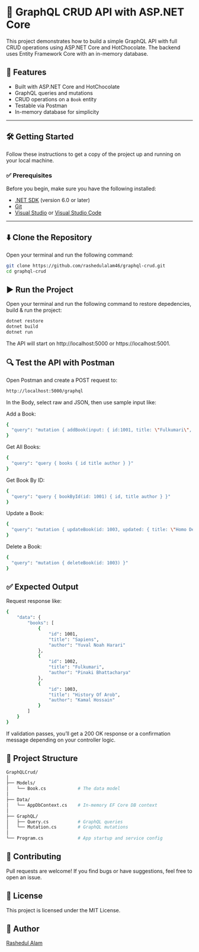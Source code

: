# 📘 GraphQL CRUD API with ASP.NET Core

This project demonstrates how to build a simple GraphQL API with full CRUD operations using ASP.NET Core and HotChocolate. The backend uses Entity Framework Core with an in-memory database.

## 🚀 Features

- Built with ASP.NET Core and HotChocolate
- GraphQL queries and mutations
- CRUD operations on a `Book` entity
- Testable via Postman
- In-memory database for simplicity

---

## 🛠️ Getting Started

Follow these instructions to get a copy of the project up and running on your local machine.

### ✅ Prerequisites

Before you begin, make sure you have the following installed:

- [.NET SDK](https://dotnet.microsoft.com/download) (version 6.0 or later)
- [Git](https://git-scm.com/)
- [Visual Studio](https://visualstudio.microsoft.com/) or [Visual Studio Code](https://code.visualstudio.com/)

---

## ⬇️ Clone the Repository

Open your terminal and run the following command:

```bash
git clone https://github.com/rashedulalam46/graphql-crud.git
cd graphql-crud
```

## ▶️ Run the Project

Open your terminal and run the following command to restore depedencies, build & run the project:

```bash
dotnet restore
dotnet build
dotnet run
```

The API will start on http://localhost:5000 or https://localhost:5001.

## 🔍 Test the API with Postman

Open Postman and create a POST request to:

```bash
http://localhost:5000/graphql
```

In the Body, select raw and JSON, then use sample input like:

Add a Book:

```bash
{
  "query": "mutation { addBook(input: { id:1001, title: \"Fulkumari\", author: \"Pinaki Bhattacharya\" }) { id title author } }"
}
```

Get All Books:

```bash
{
  "query": "query { books { id title author } }"
}
```

Get Book By ID:

```bash
{
  "query": "query { bookById(id: 1001) { id, title author } }"
}
```

Update a Book:

```bash
{
  "query": "mutation { updateBook(id: 1003, updated: { title: \"Homo Deus\", author: \"Yuval Noah Harari\" }) { id title } }"
}
```

Delete a Book:

```bash
{
  "query": "mutation { deleteBook(id: 1003) }"
}
```

## ✅ Expected Output

Request response like:

```bash
{
    "data": {
        "books": [
            {
                "id": 1001,
                "title": "Sapiens",
                "author": "Yuval Noah Harari"
            },
            {
                "id": 1002,
                "title": "Fulkumari",
                "author": "Pinaki Bhattacharya"
            },
            {
                "id": 1003,
                "title": "History Of Arob",
                "author": "Kamal Hossain"
            }
        ]
    }
}
```

If validation passes, you’ll get a 200 OK response or a confirmation message depending on your controller logic.

## 📁 Project Structure

```bash
GraphQLCrud/
│
├── Models/
│   └── Book.cs            # The data model
│
├── Data/
│   └── AppDbContext.cs    # In-memory EF Core DB context
│
├── GraphQL/
│   ├── Query.cs           # GraphQL queries
│   └── Mutation.cs        # GraphQL mutations
│
└── Program.cs             # App startup and service config

```

## 🤝 Contributing
Pull requests are welcome! If you find bugs or have suggestions, feel free to open an issue.

## 📄 License
This project is licensed under the MIT License.

## 👤 Author
[Rashedul Alam](https://github.com/rashedulalam46)


